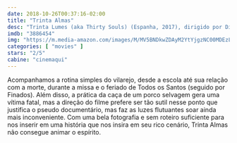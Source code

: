```yaml
---
date: 2018-10-26T00:37:16-02:00
title: "Trinta Almas"
desc: "Trinta Lumes (aka Thirty Souls) (Espanha, 2017), dirigido por Diana Toucedo, com Alba Arias, Samuel Vilariño. Fotografia, mockumentary, terror. #mostrasp"
imdb: "3886454"
img: "https://m.media-amazon.com/images/M/MV5BNDkwZDAyM2YtYjgzNC00MDEzLWEzM2YtMmExZWYyM2IzYzY4XkEyXkFqcGdeQXVyNDY2MzA4NA@@._V1_SY150_CR2,0,101,150_.jpg"
categories: [ "movies" ]
stars: "2/5"
cabine: "cinemaqui"
---
```

Acompanhamos a rotina simples do vilarejo, desde a escola até sua relação com a morte, durante a missa e o feriado de Todos os Santos (seguido por Finados). Além disso, a prática da caça de um porco selvagem gera uma vítima fatal, mas a direção do filme prefere ser tão sutil nesse ponto que justifica o pseudo documentário, mas faz as luzes flutuantes soar ainda mais inconveniente. Com uma bela fotografia e sem roteiro suficiente para nos inserir em uma história que nos insira em seu rico cenário, Trinta Almas não consegue animar o espírito.

